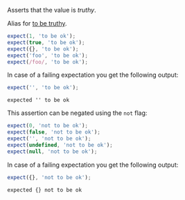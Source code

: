 Asserts that the value is _truthy_.

Alias for [to be truthy](../to-be-truthy).

```js
expect(1, 'to be ok');
expect(true, 'to be ok');
expect({}, 'to be ok');
expect('foo', 'to be ok');
expect(/foo/, 'to be ok');
```

In case of a failing expectation you get the following output:

```js
expect('', 'to be ok');
```

```output
expected '' to be ok
```

This assertion can be negated using the `not` flag:

```js
expect(0, 'not to be ok');
expect(false, 'not to be ok');
expect('', 'not to be ok');
expect(undefined, 'not to be ok');
expect(null, 'not to be ok');
```

In case of a failing expectation you get the following output:

```js
expect({}, 'not to be ok');
```

```output
expected {} not to be ok
```
